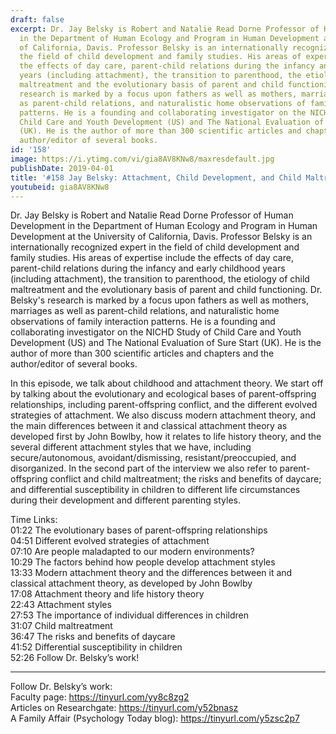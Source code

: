 ```yaml
---
draft: false
excerpt: Dr. Jay Belsky is Robert and Natalie Read Dorne Professor of Human Development
  in the Department of Human Ecology and Program in Human Development at the University
  of California, Davis. Professor Belsky is an internationally recognized expert in
  the field of child development and family studies. His areas of expertise include
  the effects of day care, parent-child relations during the infancy and early childhood
  years (including attachment), the transition to parenthood, the etiology of child
  maltreatment and the evolutionary basis of parent and child functioning. Dr. Belsky's
  research is marked by a focus upon fathers as well as mothers, marriages as well
  as parent-child relations, and naturalistic home observations of family interaction
  patterns. He is a founding and collaborating investigator on the NICHD Study of
  Child Care and Youth Development (US) and The National Evaluation of Sure Start
  (UK). He is the author of more than 300 scientific articles and chapters and the
  author/editor of several books.
id: '158'
image: https://i.ytimg.com/vi/gia8AV8KNw8/maxresdefault.jpg
publishDate: 2019-04-01
title: '#158 Jay Belsky: Attachment, Child Development, and Child Maltreatment'
youtubeid: gia8AV8KNw8
---
```

<div class="timelinks">

Dr. Jay Belsky is Robert and Natalie Read Dorne Professor of Human Development in the Department of Human Ecology and Program in Human Development at the University of California, Davis. Professor Belsky is an internationally recognized expert in the field of child development and family studies. His areas of expertise include the effects of day care, parent-child relations during the infancy and early childhood years (including attachment), the transition to parenthood, the etiology of child maltreatment and the evolutionary basis of parent and child functioning. Dr. Belsky's research is marked by a focus upon fathers as well as mothers, marriages as well as parent-child relations, and naturalistic home observations of family interaction patterns. He is a founding and collaborating investigator on the NICHD Study of Child Care and Youth Development (US) and The National Evaluation of Sure Start (UK). He is the author of more than 300 scientific articles and chapters and the author/editor of several books.

In this episode, we talk about childhood and attachment theory. We start off by talking about the evolutionary and ecological bases of parent-offspring relationships, including parent-offspring conflict, and the different evolved strategies of attachment. We also discuss modern attachment theory, and the main differences between it and classical attachment theory as developed first by John Bowlby, how it relates to life history theory, and the several different attachment styles that we have, including secure/autonomous, avoidant/dismissing, resistant/preoccupied, and disorganized. In the second part of the interview we also refer to parent-offspring conflict and child maltreatment; the risks and benefits of daycare; and differential susceptibility in children to different life circumstances during their development and different parenting styles.

Time Links:  
<time>01:22</time> The evolutionary bases of parent-offspring relationships  
<time>04:51</time> Different evolved strategies of attachment                              
<time>07:10</time> Are people maladapted to our modern environments?     
<time>10:29</time> The factors behind how people develop attachment styles                 
<time>13:33</time> Modern attachment theory and the differences between it and classical attachment theory, as developed by John Bowlby              
<time>17:08</time> Attachment theory and life history theory                   
<time>22:43</time> Attachment styles             
<time>27:53</time> The importance of individual differences in children     
<time>31:07</time> Child maltreatment    
<time>36:47</time> The risks and benefits of daycare  
<time>41:52</time> Differential susceptibility in children  
<time>52:26</time> Follow Dr. Belsky’s work!      

---

Follow Dr. Belsky’s work:  
Faculty page: https://tinyurl.com/yy8c8zg2  
Articles on Researchgate: https://tinyurl.com/y52bnasz  
A Family Affair (Psychology Today blog): https://tinyurl.com/y5zsc2p7
</div>

